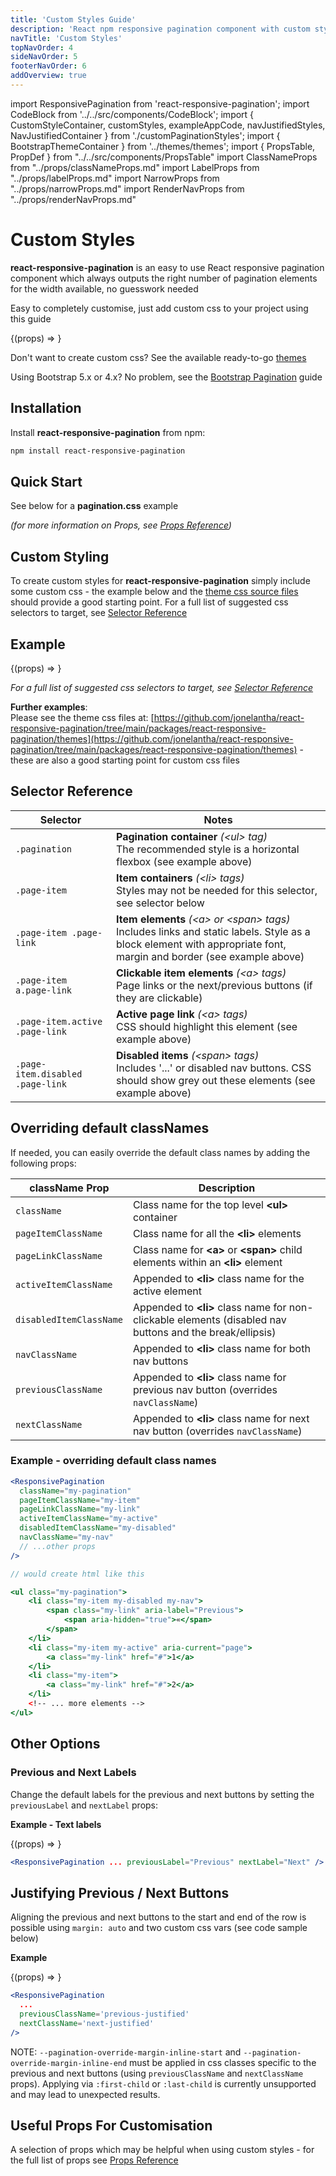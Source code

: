 ```yaml
---
title: 'Custom Styles Guide'
description: 'React npm responsive pagination component with custom styling'
navTitle: 'Custom Styles'
topNavOrder: 4
sideNavOrder: 5
footerNavOrder: 6
addOverview: true
---
```


import ResponsivePagination from 'react-responsive-pagination';
import CodeBlock from '../../src/components/CodeBlock';
import { CustomStyleContainer, customStyles, exampleAppCode, navJustifiedStyles, NavJustifiedContainer } from './customPaginationStyles';
import { BootstrapThemeContainer } from '../themes/themes';
import { PropsTable, PropDef } from "../../src/components/PropsTable"
import ClassNameProps from "../props/classNameProps.md"
import LabelProps from "../props/labelProps.md"
import NarrowProps from "../props/narrowProps.md"
import RenderNavProps from "../props/renderNavProps.md"

# Custom Styles

**react-responsive-pagination** is an easy to use React responsive pagination component which always outputs the right number of pagination elements for the width available, no guesswork needed

Easy to completely customise, just add custom css to your project using this guide

<CustomStyleContainer hasBorder>
  {(props) => <ResponsivePagination {...props} />}
</CustomStyleContainer>
  
Don't want to create custom css? See the available ready-to-go [themes](/themes)

Using Bootstrap 5.x or 4.x? No problem, see the [Bootstrap Pagination](/bootstrap-pagination) guide

## Installation

Install **react-responsive-pagination** from npm:

```bash
npm install react-responsive-pagination
```

## Quick Start

<CodeBlock code={exampleAppCode} language='jsx' title='MyApp.js'/>

See below for a **pagination.css** example

_(for more information on Props, see [Props Reference](/props))_

## Custom Styling

To create custom styles for **react-responsive-pagination** simply include some custom css - the example below and the [theme css source files](https://github.com/jonelantha/react-responsive-pagination/tree/main/packages/react-responsive-pagination/themes) should provide a good starting point. For a full list of suggested css selectors to target, see [Selector Reference](#selector-reference)

## Example

<CustomStyleContainer hasBorder>
  {(props) => <ResponsivePagination {...props} />}
</CustomStyleContainer>
  
<CodeBlock code={customStyles} language='css' previewSize={6} title='pagination.css'/>

_For a full list of suggested css selectors to target, see [Selector Reference](#selector-reference)_

**Further examples**:  
Please see the theme css files at: [https://github.com/jonelantha/react-responsive-pagination/tree/main/packages/react-responsive-pagination/themes](https://github.com/jonelantha/react-responsive-pagination/tree/main/packages/react-responsive-pagination/themes) - these are also a good starting point for custom css files

## Selector Reference

| Selector                         | Notes                                                                                                                                                                   |
| -------------------------------- | ----------------------------------------------------------------------------------------------------------------------------------------------------------------------- |
| `.pagination`                    | **Pagination container** _(\<ul> tag)_<br />The recommended style is a horizontal flexbox (see example above)                                                           |
| `.page-item`                     | **Item containers** _(\<li> tags)_<br />Styles may not be needed for this selector, see selector below                                                                  |
| `.page-item .page-link`          | **Item elements** _(\<a> or \<span> tags)_<br />Includes links and static labels. Style as a block element with appropriate font, margin and border (see example above) |
| `.page-item a.page-link`         | **Clickable item elements** _(\<a> tags)_<br />Page links or the next/previous buttons (if they are clickable)                                                          |
| `.page-item.active .page-link`   | **Active page link** _(\<a> tags)_<br />CSS should highlight this element (see example above)                                                                           |
| `.page-item.disabled .page-link` | **Disabled items** _(\<span> tags)_<br />Includes '...' or disabled nav buttons. CSS should show grey out these elements (see example above)                            |

## Overriding default classNames

If needed, you can easily override the default class names by adding the following props:

| className Prop          | Description                                                                                               |
| ----------------------- | --------------------------------------------------------------------------------------------------------- |
| `className`             | Class name for the top level **\<ul>** container                                                          |
| `pageItemClassName`     | Class name for all the **\<li>** elements                                                                 |
| `pageLinkClassName`     | Class name for **\<a>** or **\<span>** child elements within an **\<li>** element                         |
| `activeItemClassName`   | Appended to **\<li>** class name for the active element                                                   |
| `disabledItemClassName` | Appended to **\<li>** class name for non-clickable elements (disabled nav buttons and the break/ellipsis) |
| `navClassName`          | Appended to **\<li>** class name for both nav buttons                                                     |
| `previousClassName`     | Appended to **\<li>** class name for previous nav button (overrides `navClassName`)                       |
| `nextClassName`         | Appended to **\<li>** class name for next nav button (overrides `navClassName`)                           |

### Example - overriding default class names

```jsx
<ResponsivePagination
  className="my-pagination"
  pageItemClassName="my-item"
  pageLinkClassName="my-link"
  activeItemClassName="my-active"
  disabledItemClassName="my-disabled"
  navClassName="my-nav"
  // ...other props
/>

// would create html like this

<ul class="my-pagination">
    <li class="my-item my-disabled my-nav">
        <span class="my-link" aria-label="Previous">
            <span aria-hidden="true">«</span>
        </span>
    </li>
    <li class="my-item my-active" aria-current="page">
        <a class="my-link" href="#">1</a>
    </li>
    <li class="my-item">
        <a class="my-link" href="#">2</a>
    </li>
    <!-- ... more elements -->
</ul>

```

## Other Options

### Previous and Next Labels

Change the default labels for the previous and next buttons by setting the `previousLabel` and `nextLabel` props:

**Example - Text labels**

<BootstrapThemeContainer hasBorder>
  {(props) => <ResponsivePagination {...props} previousLabel="Previous" nextLabel="Next" />}
</BootstrapThemeContainer>
  
```jsx
<ResponsivePagination ... previousLabel="Previous" nextLabel="Next" />
```

## Justifying Previous / Next Buttons

Aligning the previous and next buttons to the start and end of the row is possible using `margin: auto` and two custom css vars (see code sample below)

**Example**

<NavJustifiedContainer hasBorder inlinePadding>
  {(props) => <ResponsivePagination {...props} total={15} previousClassName='previous-justified' nextClassName='next-justified' />}
</NavJustifiedContainer>

```jsx
<ResponsivePagination
  ...
  previousClassName='previous-justified'
  nextClassName='next-justified'
/>
```

<CodeBlock code={navJustifiedStyles} language='css' />

NOTE: `--pagination-override-margin-inline-start` and `--pagination-override-margin-inline-end` must be applied in css classes specific to the previous and next buttons (using `previousClassName` and `nextClassName` props). Applying via `:first-child` or `:last-child` is currently unsupported and may lead to unexpected results.

## Useful Props For Customisation

A selection of props which may be helpful when using custom styles - for the full list of props see [Props Reference](/props)

<PropsTable>
  <ClassNameProps />
  <LabelProps />
  <RenderNavProps />
  <NarrowProps />
</PropsTable>
